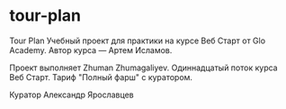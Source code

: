 # tour-plan

Tour Plan
Учебный проект для практики на курсе Веб Старт от Glo Academy. Автор курса — Артем Исламов.

Проект выполняет
Zhuman Zhumagaliyev. Одиннадцатый поток курса Веб Старт. Тариф "Полный фарш" с куратором.

Куратор
Александр Ярославцев